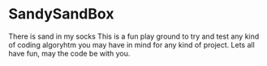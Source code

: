 # SandySandBox
There is sand in my socks
This is a fun play ground to try and test any kind of coding algoryhtm you may have in mind for any kind of project.
Lets all have fun, may the code be with you.
